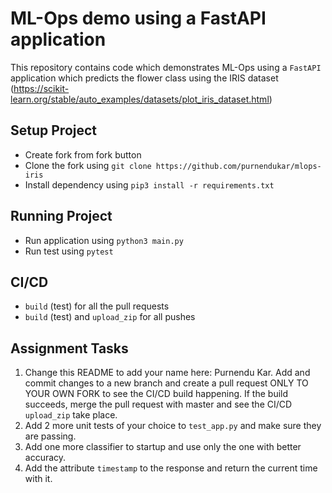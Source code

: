 # ML-Ops demo using a FastAPI application

This repository contains code which demonstrates ML-Ops using a `FastAPI` application which predicts the flower class using the IRIS dataset (https://scikit-learn.org/stable/auto_examples/datasets/plot_iris_dataset.html)


## Setup Project
- Create fork from fork button
- Clone the fork using `git clone https://github.com/purnendukar/mlops-iris`
- Install dependency using `pip3 install -r requirements.txt`

## Running Project
- Run application using `python3 main.py`
- Run test using `pytest`

## CI/CD
- `build` (test) for all the pull requests
- `build` (test) and `upload_zip` for all pushes

## Assignment Tasks

1. Change this README to add your name here: Purnendu Kar. Add and commit changes to a new branch and create a pull request ONLY TO YOUR OWN FORK to see the CI/CD build happening. If the build succeeds, merge the pull request with master and see the CI/CD `upload_zip` take place.
2. Add 2 more unit tests of your choice to `test_app.py` and make sure they are passing.
3. Add one more classifier to startup and use only the one with better accuracy.
4. Add the attribute `timestamp` to the response and return the current time with it. 
